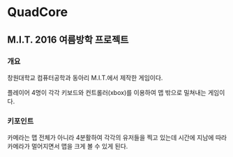 # QuadCore
## M.I.T. 2016 여름방학 프로젝트
### 개요
창원대학교 컴퓨터공학과 동아리 M.I.T.에서 제작한 게임이다.

플레이어 4명이 각각 키보드와 컨트롤러(xbox)를 이용하여 맵 밖으로 밀쳐내는 게임이다.

### 키포인트
카메라는 맵 전체가 아니라 4분활하여 각각의 유저들을 찍고 있는데 시간에 지남에 따라 카메라가 멀어지면서 맵을 크게 볼 수 있게 된다.
